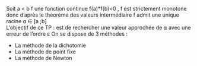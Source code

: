 Soit a < b 
f une fonction continue 
f(a)*f(b)<0 , f est strictement monotone  donc d’après le théorème des valeurs intermédiaire f admit une unique racine  ⍺ ∈ [a ;b]  
L’objectif de ce TP : est de rechercher une valeur approchée de ⍺ avec une erreur de l’ordre ε
On se dispose de 3 méthodes :
-	La méthode de la dichotomie 
-	La méthode de point fixe 
-	La méthode de Newton 

